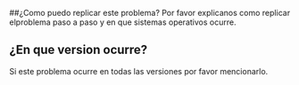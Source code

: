 ##¿Como puedo replicar este problema?
Por favor explicanos como replicar elproblema paso a paso y en que sistemas operativos ocurre.
## ¿En que version ocurre?
Si este problema ocurre en todas las versiones por favor mencionarlo.
